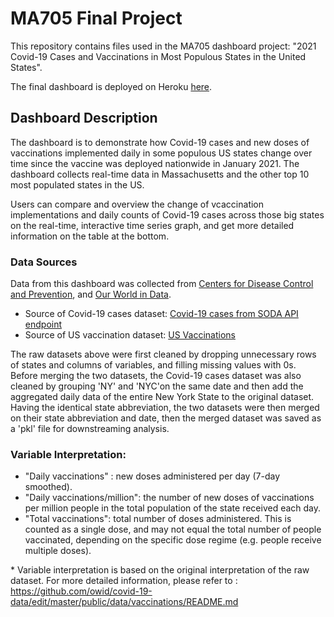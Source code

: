 # MA705 Final Project

This repository contains files used in the MA705 dashboard project: 
"2021 Covid-19 Cases and Vaccinations in Most Populous States in the United States".

The final dashboard is deployed on Heroku [here](https://ma705covid19dash.herokuapp.com).

## Dashboard Description

The dashboard is to demonstrate how Covid-19 cases and new doses of vaccinations implemented daily in some populous US states change over time since the vaccine was deployed nationwide in January 2021. The dashboard collects real-time data in Massachusetts and the other top 10 most populated states in the US.

Users can compare and overview the change of vcaccination implementations and daily counts of Covid-19 cases across those big states on the real-time, interactive time series graph, and get more detailed information on the table at the bottom.


### Data Sources

Data from this dashboard was collected from [Centers for Disease Control and Prevention](https://covid.cdc.gov/covid-data-tracker/#cases_casesper100klast7days), and [Our World in Data](https://ourworldindata.org/us-states-vaccinations).

- Source of Covid-19 cases dataset: [Covid-19 cases from SODA API endpoint](https://data.cdc.gov/resource/9mfq-cb36.json)
- Source of US vaccination dataset: [US Vaccinations](https://github.com/owid/covid-19-data/tree/master/public/data/vaccinations)

The raw datasets above were first cleaned by dropping unnecessary rows of states and columns of variables, and filling missing values with 0s. Before merging the two datasets, the Covid-19 cases dataset was also cleaned by grouping 'NY' and 'NYC'on the same date and then add the aggregated daily data of the entire New York State to the original dataset. Having the identical state abbreviation, the two datasets were then merged on their state abbreviation and date, then the merged dataset was saved as a 'pkl' file for downstreaming analysis.


### Variable Interpretation: 

- "Daily vaccinations" : new doses administered per day (7-day smoothed).
- "Daily vaccinations/million": the number of new doses of vaccinations per million people in the total population of the state received each day.
-  "Total vaccinations": total number of doses administered. This is counted as a single dose, and may not equal the total number of people vaccinated, depending on the specific dose regime (e.g. people receive multiple doses). 

\* Variable interpretation is based on the original interpretation of the raw dataset.
For more detailed information, please refer to : https://github.com/owid/covid-19-data/edit/master/public/data/vaccinations/README.md 

                             
                          
